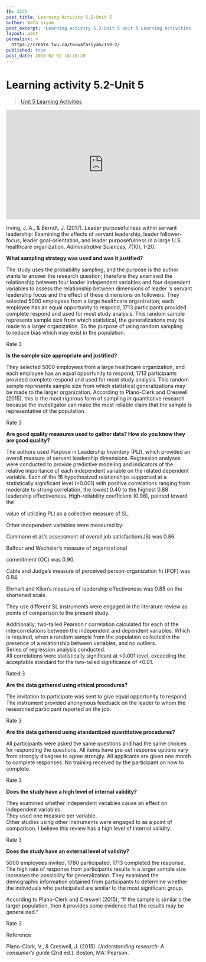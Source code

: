 ```yaml
---
ID: 3235
post_title: Learning Activity 5.2-Unit 5
author: Wafa Siyam
post_excerpt: 'Learning activity 5.2-Unit 5 Unit 5 Learning Activities Irving, J. A., &amp; Berndt, J. (2017). Leader purposefulness within servant leadership: Examining the effects of servant leadership, leader follower-focus, leader goal-orientation, and leader purposefulness in a large U.S. healthcare organization.&nbsp;Administrative Sciences, 7(10), 1-20. What sampling strategy was used and was it justified? The study uses the &hellip; <p><a href="https://create.twu.ca/twuwafasiyam/159-2/">Continue reading<span> "Learning Activity 5.2-Unit 5"</span></a></p>'
layout: post
permalink: >
  https://create.twu.ca/twuwafasiyam/159-2/
published: true
post_date: 2018-02-02 18:15:28
---
```

<h1><strong>Learning activity 5.2-Unit 5</strong></h1>
<blockquote class="wp-embedded-content" data-secret="c04HZi4PdU"><p><a href="https://create.twu.ca/ldrs591-sp18/unit-5-learning-activities/">Unit 5 Learning Activities</a></p></blockquote>
<p><iframe class="wp-embedded-content" sandbox="allow-scripts" security="restricted" src="https://create.twu.ca/ldrs591-sp18/unit-5-learning-activities/embed/#?secret=c04HZi4PdU" data-secret="c04HZi4PdU" width="525" height="296" title="&#8220;Unit 5 Learning Activities&#8221; &#8212; Leadership 591: Scholarly Inquiry" frameborder="0" marginwidth="0" marginheight="0" scrolling="no"></iframe></p>
<p>Irving, J. A., &amp; Berndt, J. (2017). Leader purposefulness within servant leadership: Examining the effects of servant leadership, leader follower-focus, leader goal-orientation, and leader purposefulness in a large U.S. healthcare organization. <em>Administrative Sciences, 7</em>(10), 1-20.</p>
<p><strong>What sampling strategy was used and was it justified?</strong></p>
<p>The study uses the probability sampling, and the purpose is the author wants to answer the research question; therefore they examined the relationship between four leader independent variables and four dependent variables to assess the relationship between dimensions of leader ‘s servant leadership focus and the effect of these dimensions on followers. They selected 5000 employees from a large healthcare organization; each employee has an equal opportunity to respond, 1713 participants provided complete respond and used for most study analysis. This random sample represents sample size from which statistical, the generalizations may be made to a larger organization. So the purpose of using random sampling to reduce bias which may exist in the population.</p>
<p>Rate 3</p>
<p><strong>Is the sample size appropriate and justified?</strong></p>
<p>They selected 5000 employees from a large healthcare organization, and each employee has an equal opportunity to respond, 1713 participants provided complete respond and used for most study analysis. This random sample represents sample size from which statistical generalizations may be made to the larger organization. According to Plano-Clerk and Creswell (2015), this is the most rigorous form of sampling in quantitative research because the investigator can make the most reliable claim that the sample is representative of the population.</p>
<p>Rate 3</p>
<p><strong>Are good quality measures used to gather data? How do you know they are good quality?</strong></p>
<p>The authors used Purpose in Leadership Inventory (PLI), which provided an overall measure of servant leadership dimensions. Regression analyses were conducted to provide predictive modeling and indicators of the relative importance of each independent variable on the related dependent variable. Each of the 16 hypothesized relationships supported at a statistically significant level (&lt;0.001) with positive correlations ranging from moderate to strong correlation, the lowest 0.40 to the highest 0.88 leadership effectiveness. High-reliability coefficient (0.98), pointed toward the</p>
<p>value of utilizing PLI as a collective measure of SL.</p>
<p>Other independent variables were measured by:</p>
<p>Cammann et al.’s assessment of overall job satisfaction(JS) was 0.86.</p>
<p>Balfour and Wechsler’s measure of organizational</p>
<p>commitment (OC) was 0.90.</p>
<p>Cable and Judge’s measure of perceived person-organization fit (POF) was 0.84.</p>
<p>Ehrhart and Klien’s measure of leadership effectiveness was 0.88 on the shortened scale.</p>
<p>They use different SL instruments were engaged in the literature review as points of comparison to the present study.</p>
<p>Additionally, two-tailed Pearson r correlation calculated for each of the intercorrelations between the independent and dependent variables. Which is required, when a random sample from the population collected in the presence of a relationship between variables, and no outliers.<br />
Series of regression analysis conducted.<br />
All correlations were statistically significant at &lt;0.001 level, exceeding the acceptable standard for the two-tailed significance of &lt;0.01.</p>
<p>Rated 3</p>
<p><strong>Are the data gathered using ethical procedures?</strong></p>
<p>The invitation to participate was sent to give equal opportunity to respond. The instrument provided anonymous feedback on the leader to whom the researched participant reported on the job.</p>
<p>Rate 3</p>
<p><strong>Are the data gathered using standardized quantitative procedures?</strong></p>
<p>All participants were asked the same questions and had the same choices for responding the questions. All items have pre-set response options vary from strongly disagree to agree strongly. All applicants are given one month to complete responses. No training received by the participant on how to complete.</p>
<p>Rate 3</p>
<p><strong>Does the study have a high level of internal validity?</strong></p>
<p>They examined whether independent variables cause an effect on independent variables.<br />
They used one measure per variable.<br />
Other studies using other instruments were engaged to as a point of comparison. I believe this review has a high level of internal validity.</p>
<p>Rate 3</p>
<p><strong>Does the study have an external level of validity?</strong></p>
<p>5000 employees invited, 1780 participated, 1713 completed the response. The high rate of response from participants results in a larger sample size increases the possibility for generalization. They examined the demographic information obtained from participants to determine whether the individuals who participated are similar to the most significant group.</p>
<p>According to Plano-Clerk and Creswell (2015), “If the sample is similar o the larger population, then it provides some evidence that the results may be generalized.”</p>
<p>Rate 3</p>
<p>Reference</p>
<p>Plano-Clark, V., &amp; Creswell, J. (2015). <em>Understanding research: A consumer’s guide</em> (2nd ed.). Boston, MA: Pearson.</p>
<p>&nbsp;</p>
<p>&nbsp;</p>